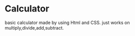 # Calculator
basic calculator made by using Html and CSS.
just works on multiply,divide,add,subtract.
